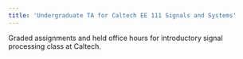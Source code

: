 ```yaml
---
title: 'Undergraduate TA for Caltech EE 111 Signals and Systems'
---
```


Graded assignments and held office hours for introductory signal processing class at Caltech.
